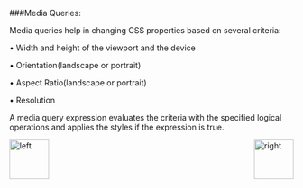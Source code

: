 ###Media Queries:
<p>Media queries help in changing CSS properties based on several criteria:</p>
<p>•	Width and height of the viewport and the device</p>
<p>•	Orientation(landscape or portrait)</p>
<p>•	Aspect Ratio(landscape or portrait)</p>
<p>•	Resolution</p>
<p>A media query expression evaluates the criteria with the specified logical 
operations and applies the styles if the expression is true.</p>

[<img align="left" alt="left" src="https://cloud.githubusercontent.com/assets/14101008/11165526/091b197c-8acf-11e5-8ac1-3a1e5042ed78.png" width="70" height="70"></img>](https://github.com/vaishnaviviswanathan/CSCI_5828_RESPONSIVE-WEB-DESIGN/blob/master/FlexLayoutIssue.md)
[<img align="right" alt="right" src="https://cloud.githubusercontent.com/assets/14101008/11165527/0a4289a2-8acf-11e5-8378-c5e3a55ab4dc.png" width="70" height="70"></img>](https://github.com/vaishnaviviswanathan/CSCI_5828_RESPONSIVE-WEB-DESIGN/blob/master/MQHeight.md)
